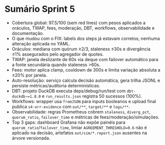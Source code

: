 # Sumário Sprint 5
- Cobertura global: 97.5/100 (sem red lines) com pesos aplicados a oráculos, TWAP, fees, moderação, DBT, workflows, observabilidade e documentação.
- O que mudou com o FIX: labels dos steps já estavam corretos; nenhuma alteração aplicada no YAML.
- Oráculos: mediana com quórum ≥2/3, staleness ≤30s e divergência ≤1% assegurados pelo agregador de quotes.
- TWAP: janela deslizante de 60s via deque com failover automático para a fonte secundária quando staleness >60s.
- Fees: motor aplica clamp, cooldown de 300s e limita variação absoluta a ±20% por janela.
- Auto-resolução: serviço calcula decisão automática, gera trilha JSONL e persiste métricas/auditoria determinísticas.
- DBT: projeto DuckDB executa deps/debug/run/test com `dbt-duckdb~=1.8.0` e `run_results.json` registra 50 sucessos (100%).
- Workflows: wrapper usa `fromJSON` para inputs booleanos e upload final publica `s4-orr-evidence` com `out/**`, `target/**` e `logs/**`.
- Observabilidade: regras Prometheus cobrem `staleness`, `diverg_pct`, `quorum_ratio`, `failover_time` e métricas de fees/moderação/simulações.
- Top 3 gaps: dashboard Grafana não expõe painéis para `quorum_ratio`/`failover_time`, limiar `AGREEMENT_THRESHOLD=0.6` não é aplicado na decisão, artefatos `out/sim/*.report.json` ausentes na árvore versionada.
